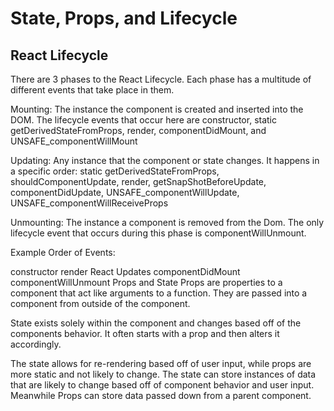 # State, Props, and Lifecycle

## React Lifecycle

There are 3 phases to the React Lifecycle. Each phase has a multitude of different events that take place in them.

Mounting: The instance the component is created and inserted into the DOM. The lifecycle events that occur here are constructor, static getDerivedStateFromProps, render, componentDidMount, and UNSAFE_componentWillMount

Updating: Any instance that the component or state changes. It happens in a specific order: static getDerivedStateFromProps, shouldComponentUpdate, render, getSnapShotBeforeUpdate, componentDidUpdate, UNSAFE_componentWillUpdate, UNSAFE_componentWillReceiveProps

Unmounting: The instance a component is removed from the Dom. The only lifecycle event that occurs during this phase is componentWillUnmount.

Example Order of Events:

constructor
render
React Updates
componentDidMount
componentWillUnmount
Props and State
Props are properties to a component that act like arguments to a function. They are passed into a component from outside of the component.

State exists solely within the component and changes based off of the components behavior. It often starts with a prop and then alters it accordingly.

The state allows for re-rendering based off of user input, while props are more static and not likely to change. The state can store instances of data that are likely to change based off of component behavior and user input. Meanwhile Props can store data passed down from a parent component.
